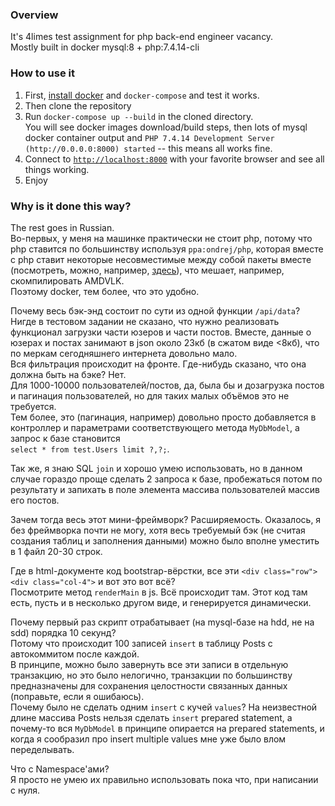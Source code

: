### Overview
It's 4limes test assignment for php back-end engineer vacancy.  
Mostly built in docker mysql:8 + php:7.4.14-cli

### How to use it
1. First, [install docker](https://docs.docker.com/get-started/#download-and-install-docker-desktop) and `docker-compose` and test it works.
2. Then clone the repository
3. Run `docker-compose up --build` in the cloned directory.  
You will see docker images download/build steps, then lots of mysql docker container output and 
`PHP 7.4.14 Development Server (http://0.0.0.0:8000) started` -- this means all works fine.
4. Connect to [`http://localhost:8000`](http://localhost:8000/) with your favorite browser
and see all things working.
5. Enjoy

### Why is it done this way?
The rest goes in Russian.  
Во-первых, у меня на машинке практически не стоит php,
потому что php ставится по большинству используя `ppa:ondrej/php`,
которая вместе с php ставит некоторые несовместимые между собой пакеты вместе
(посмотреть, можно, например, [здесь](https://github.com/GPUOpen-Drivers/AMDVLK/issues/159)),
что мешает, например, скомпилировать AMDVLK.  
Поэтому docker, тем более, что это удобно.  

Почему весь бэк-энд состоит по сути из одной функции `/api/data`?  
Нигде в тестовом задании не сказано, что нужно реализовать функционал загрузки части юзеров и части постов.
Вместе, данные о юзерах и постах занимают в json около 23кб (в сжатом виде <8кб),
что по меркам сегодняшнего интернета довольно мало.  
Вся фильтрация происходит на фронте. Где-нибудь сказано, что она должна быть на бэке? Нет.  
Для 1000-10000 пользователей/постов, да, была бы и дозагрузка постов и пагинация пользователей,
но для таких малых объёмов это не требуется.  
Тем более, это (пагинация, например) довольно просто добавляется в контроллер
и параметрами соответствующего метода `MyDbModel`, а запрос к базе становится  
`select * from test.Users limit ?,?;`.  

Так же, я знаю SQL `join` и хорошо умею использовать,
но в данном случае гораздо проще сделать 2 запроса к базе,
пробежаться потом по результату и запихать в поле элемента массива пользователей массив его постов.  

Зачем тогда весь этот мини-фреймворк? Расширяемость. Оказалось, я без фреймворка почти не могу, хотя весь требуемый бэк
(не считая создания таблиц и заполнения данными) можно было вполне уместить в 1 файл 20-30 строк.  

Где в html-документе код bootstrap-вёрстки, все эти `<div class="row"><div class="col-4">` и вот это вот всё?  
Посмотрите метод `renderMain` в js. Всё происходит там. 
Этот код там есть, пусть и в несколько другом виде, и генерируется динамически.

Почему первый раз скрипт отрабатывает (на mysql-базе на hdd, не на sdd) порядка 10 секунд?  
Потому что происходит 100 записей `insert` в таблицу Posts с автокоммитом после каждой.  
В принципе, можно было завернуть все эти записи в отдельную транзакцию, но это было нелогично,
транзакции по большинству предназначены для сохранения целостности связанных данных (поправьте, если я ошибаюсь).  
Почему было не сделать одним `insert` с кучей `values`? 
На неизвестной длине массива Posts нельзя сделать `insert` prepared statement, а почему-то вся `MyDbModel` в принципе
опирается на prepared statements, и когда я сообразил про insert multiple values мне уже было влом переделывать.

Что с Namespace'ами?  
Я просто не умею их правильно использовать пока что, при написании с нуля.
